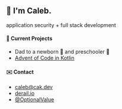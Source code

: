 ## 👋 I'm Caleb.

application security + full stack development

#### 🚀 Current Projects
- Dad to a newborn 👶 and preschooler 👧
- [Advent of Code in Kotlin](https://github.com/cak/advent-of-code-2022)

#### ✉️ Contact
- [caleb@cak.dev](mailto:caleb@cak.dev)
- [derail.io](https://derail.io)
- [@OptionalValue](http://twitter.com/optionalvalue)
